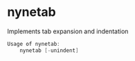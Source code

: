 # nynetab

Implements tab expansion and indentation

```go
Usage of nynetab:
	nynetab [-unindent]
```

